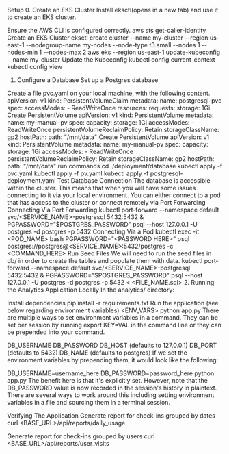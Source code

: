 Setup
0. Create an EKS Cluster
Install eksctl(opens in a new tab) and use it to create an EKS cluster.

Ensure the AWS CLI is configured correctly.
aws sts get-caller-identity
Create an EKS Cluster
eksctl create cluster --name my-cluster --region us-east-1 --nodegroup-name my-nodes --node-type t3.small --nodes 1 --nodes-min 1 --nodes-max 2
aws eks --region us-east-1 update-kubeconfig --name my-cluster
Update the Kubeconfig
kubectl config current-context
kubectl config view
1. Configure a Database
Set up a Postgres database

Create a file pvc.yaml on your local machine, with the following content.
apiVersion: v1
kind: PersistentVolumeClaim
metadata:
  name: postgresql-pvc
spec:
  accessModes:
    - ReadWriteOnce
  resources:
    requests:
      storage: 1Gi
Create PersistentVolume
apiVersion: v1
kind: PersistentVolume
metadata:
  name: my-manual-pv
spec:
  capacity:
    storage: 1Gi
  accessModes:
    - ReadWriteOnce
  persistentVolumeReclaimPolicy: Retain
  storageClassName: gp2
  hostPath:
    path: "/mnt/data"
Create PersistentVolume
apiVersion: v1
kind: PersistentVolume
metadata:
  name: my-manual-pv
spec:
  capacity:
    storage: 1Gi
  accessModes:
    - ReadWriteOnce
  persistentVolumeReclaimPolicy: Retain
  storageClassName: gp2
  hostPath:
    path: "/mnt/data"
run commands
cd ./deployment/database
kubectl apply -f pvc.yaml
kubectl apply -f pv.yaml
kubectl apply -f postgresql-deployment.yaml
Test Database Connection The database is accessible within the cluster. This means that when you will have some issues connecting to it via your local environment. You can either connect to a pod that has access to the cluster or connect remotely via Port Forwarding
Connecting Via Port Forwarding
kubectl port-forward --namespace default svc/<SERVICE_NAME>-postgresql 5432:5432 &
    PGPASSWORD="$POSTGRES_PASSWORD" psql --host 127.0.0.1 -U postgres -d postgres -p 5432
Connecting Via a Pod
kubectl exec -it <POD_NAME> bash
PGPASSWORD="<PASSWORD HERE>" psql postgres://postgres@<SERVICE_NAME>:5432/postgres -c <COMMAND_HERE>
Run Seed Files We will need to run the seed files in db/ in order to create the tables and populate them with data.
kubectl port-forward --namespace default svc/<SERVICE_NAME>-postgresql 5432:5432 &
    PGPASSWORD="$POSTGRES_PASSWORD" psql --host 127.0.0.1 -U postgres -d postgres -p 5432 < <FILE_NAME.sql>
2. Running the Analytics Application Locally
In the analytics/ directory:

Install dependencies
pip install -r requirements.txt
Run the application (see below regarding environment variables)
<ENV_VARS> python app.py
There are multiple ways to set environment variables in a command. They can be set per session by running export KEY=VAL in the command line or they can be prepended into your command.

DB_USERNAME
DB_PASSWORD
DB_HOST (defaults to 127.0.0.1)
DB_PORT (defaults to 5432)
DB_NAME (defaults to postgres)
If we set the environment variables by prepending them, it would look like the following:

DB_USERNAME=username_here DB_PASSWORD=password_here python app.py
The benefit here is that it's explicitly set. However, note that the DB_PASSWORD value is now recorded in the session's history in plaintext. There are several ways to work around this including setting environment variables in a file and sourcing them in a terminal session.

Verifying The Application
Generate report for check-ins grouped by dates curl <BASE_URL>/api/reports/daily_usage

Generate report for check-ins grouped by users curl <BASE_URL>/api/reports/user_visits